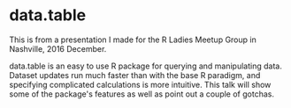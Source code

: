 # data.table
This is from a presentation I made for the R Ladies Meetup Group in Nashville, 2016 December.

data.table is an easy to use R package for querying and manipulating data. Dataset updates run much faster than with the base R paradigm, and specifying complicated calculations is more intuitive. This talk will show some of the package's features as well as point out a couple of gotchas.
